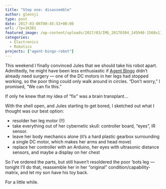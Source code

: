 ```yaml
---
title: "Step one: disassemble"
author: glennji
type: post
date: 2017-03-06T00:45:53+00:00
url: /?p=16361
featured_image: /wp-content/uploads/2017/03/IMG_20170304_145940-1568x1176.jpg
categories:
  - Electronics
  - Robotics
projects: ["agent-bingo-robot"]
---
```

This weekend I finally convinced Jules that we should take his robot apart. Admittedly, he might have been less enthusiastic if [Agent Bingo][1] didn&#8217;t already need surgery &#8212; one of the DC motors in her legs had stopped working, so the poor thing could only walk around in circles. &#8220;Don&#8217;t worry,&#8221; I promised, &#8220;We can fix this.&#8221;

If only he knew that my idea of &#8220;fix&#8221; was a brain transplant&#8230;

With the shell open, and Jules starting to get bored, I sketched out what I thought was our best option:

  * resolder her leg motor (!!)
  * take everything out of her cybernetic skull: controller board, &#8220;eyes&#8221;, IR sensor.
  * leave her body mechanics alone (it&#8217;s a hard plastic gearbox surrounding a single DC motor, which makes her arms and head move)
  * replace her controller with an Arduino, her eyes with ultrasonic distance sensors, and maybe a display on her chest

So I&#8217;ve ordered the parts, but still haven&#8217;t resoldered the poor &#8216;bots leg &#8212; tonight I&#8217;ll do that, reassemble her in her &#8220;original&#8221; condition/capability-matrix, and let my son have his toy back.

For a little while.

[1]: /projects/agent-bingo-robot/
